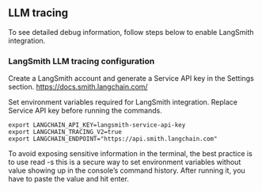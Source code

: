 ## LLM tracing 

To see detailed debug information, follow steps below to enable LangSmith integration.

### LangSmith LLM tracing configuration

Create a LangSmith account and generate a Service API key in the Settings section. https://docs.smith.langchain.com/ 

Set environment variables required for LangSmith integration. Replace Service API key before running the commands.

```
export LANGCHAIN_API_KEY=langsmith-service-api-key
export LANGCHAIN_TRACING_V2=true
export LANGCHAIN_ENDPOINT="https://api.smith.langchain.com"
```

To avoid exposing sensitive information in the terminal, the best practice is to use read -s this is a secure way to set environment variables without value showing up in the console’s command history. After running it, you have to paste the value and hit enter.
